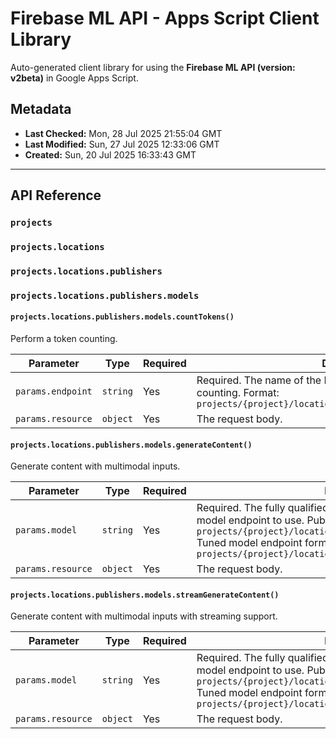 # Firebase ML API - Apps Script Client Library

Auto-generated client library for using the **Firebase ML API (version: v2beta)** in Google Apps Script.

## Metadata

- **Last Checked:** Mon, 28 Jul 2025 21:55:04 GMT
- **Last Modified:** Sun, 27 Jul 2025 12:33:06 GMT
- **Created:** Sun, 20 Jul 2025 16:33:43 GMT



---

## API Reference

### `projects`

### `projects.locations`

### `projects.locations.publishers`

### `projects.locations.publishers.models`

#### `projects.locations.publishers.models.countTokens()`

Perform a token counting.

| Parameter | Type | Required | Description |
|---|---|---|---|
| `params.endpoint` | `string` | Yes | Required. The name of the Endpoint requested to perform token counting. Format: `projects/{project}/locations/{location}/endpoints/{endpoint}` |
| `params.resource` | `object` | Yes | The request body. |

#### `projects.locations.publishers.models.generateContent()`

Generate content with multimodal inputs.

| Parameter | Type | Required | Description |
|---|---|---|---|
| `params.model` | `string` | Yes | Required. The fully qualified name of the publisher model or tuned model endpoint to use. Publisher model format: `projects/{project}/locations/{location}/publishers/*/models/*` Tuned model endpoint format: `projects/{project}/locations/{location}/endpoints/{endpoint}` |
| `params.resource` | `object` | Yes | The request body. |

#### `projects.locations.publishers.models.streamGenerateContent()`

Generate content with multimodal inputs with streaming support.

| Parameter | Type | Required | Description |
|---|---|---|---|
| `params.model` | `string` | Yes | Required. The fully qualified name of the publisher model or tuned model endpoint to use. Publisher model format: `projects/{project}/locations/{location}/publishers/*/models/*` Tuned model endpoint format: `projects/{project}/locations/{location}/endpoints/{endpoint}` |
| `params.resource` | `object` | Yes | The request body. |
